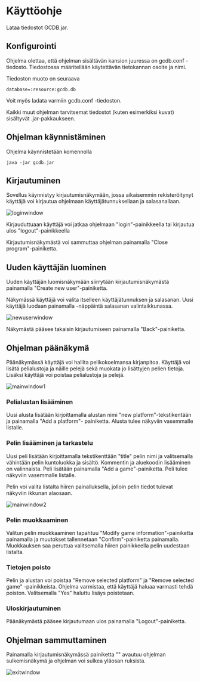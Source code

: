 # Käyttöohje

Lataa tiedostot GCDB.jar.

## Konfigurointi

Ohjelma olettaa, että ohjelman sisältävän kansion juuressa on gcdb.conf -tiedosto. Tiedostossa määritellään
käytettävän tietokannan osoite ja nimi.

Tiedoston muoto on seuraava

```
database=:resource:gcdb.db
```
Voit myös ladata varmiin gcdb.conf -tiedoston.

Kaikki muut ohjelman tarvitsemat tiedostot (kuten esimerkiksi kuvat) sisältyvät .jar-pakkaukseen.

## Ohjelman käynnistäminen

Ohjelma käynnistetään komennolla

```
java -jar gcdb.jar
```

## Kirjautuminen

Sovellus käynnistyy kirjautumisnäkymään, jossa aikaisemmin rekisteröitynyt käyttäjä voi kirjautua
ohjelmaan käyttäjätunnuksellaan ja salasanallaan.

![loginwindow](https://github.com/sokkanen/ot-harjoitustyo/blob/master/dokumentointi/kuvat/loginwindow.jpg)

Kirjauduttuaan käyttäjä voi jatkaa ohjelmaan "login"-painikkeella tai kirjautua ulos "logout"-painikkeella

Kirjautumisnäkymästä voi sammuttaa ohjelman painamalla "Close program"-painiketta.

## Uuden käyttäjän luominen

Uuden käyttäjän luomisnäkymään siirrytään kirjautumisnäkymästä painamalla "Create new user"-painiketta.

Näkymässä käyttäjä voi valita itselleen käyttäjätunnuksen ja salasanan. Uusi käyttäjä luodaan painamalla
<ENTER> -näppäintä salasanan valintaikkunassa.

![newuserwindow](https://github.com/sokkanen/ot-harjoitustyo/blob/master/dokumentointi/kuvat/newuserwindow.jpg)

Näkymästä pääsee takaisin kirjautumiseen painamalla "Back"-painiketta.

## Ohjelman päänäkymä

Päänäkymässä käyttäjä voi hallita pelikokoelmansa kirjanpitoa. Käyttäjä voi lisätä pelialustoja ja näille 
pelejä sekä muokata jo lisättyjen pelien tietoja. Lisäksi käyttäjä voi poistaa pelialustoja ja pelejä. 

![mainwindow1](https://github.com/sokkanen/ot-harjoitustyo/blob/master/dokumentointi/kuvat/mainwindow1.jpg)

### Pelialustan lisääminen

Uusi alusta lisätään kirjoittamalla alustan nimi "new platform"-tekstikentään ja painamalla "Add a platform"-
painiketta. Alusta tulee näkyviin vasemmalle listalle.

### Pelin lisääminen ja tarkastelu

Uusi peli lisätään kirjoittamalla tekstikenttään "title" pelin nimi ja valitsemalla vähintään pelin kuntoluokka ja
sisältö. Kommentin ja aluekoodin lisääminen on valinnaista. Peli lisätään painamalla "Add a game"-painiketta.
Peli tulee näkyviin vasemmalle listalle.

Pelin voi valita listalta hiiren painalluksella, jolloin pelin tiedot tulevat näkyviin ikkunan alaosaan.

![mainwindow2](https://github.com/sokkanen/ot-harjoitustyo/blob/master/dokumentointi/kuvat/mainwindow2.jpg)

### Pelin muokkaaminen

Valitun pelin muokkaaminen tapahtuu "Modify game information"-painiketta painamalla ja muutokset tallennetaan
"Confirm"-painiketta painamalla. Muokkauksen saa peruttua valitsemalla hiiren painikkeella pelin uudestaan listalta.

### Tietojen poisto

Pelin ja alustan voi poistaa "Remove selected platform" ja "Remove selected game" -painikkeista. Ohjelma varmistaa,
että käyttäjä haluaa varmasti tehdä poiston. Valitsemalla "Yes" haluttu lisäys poistetaan.

### Uloskirjautuminen

Päänäkymästä pääsee kirjautumaan ulos painamalla "Logout"-painiketta.

## Ohjelman sammuttaminen

Painamalla kirjautumisnäkymässä painiketta "" avautuu ohjelman sulkemisnäkymä ja ohjelman voi sulkea yläosan
ruksista.

![exitwindow](https://github.com/sokkanen/ot-harjoitustyo/blob/master/dokumentointi/kuvat/exitwindow.jpg)

